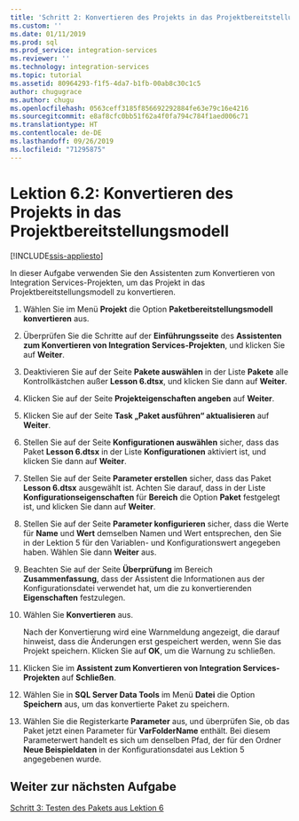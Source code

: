 ```yaml
---
title: 'Schritt 2: Konvertieren des Projekts in das Projektbereitstellungsmodell | Microsoft-Dokumentation'
ms.custom: ''
ms.date: 01/11/2019
ms.prod: sql
ms.prod_service: integration-services
ms.reviewer: ''
ms.technology: integration-services
ms.topic: tutorial
ms.assetid: 80964293-f1f5-4da7-b1fb-00ab8c30c1c5
author: chugugrace
ms.author: chugu
ms.openlocfilehash: 0563ceff3185f856692292884fe63e79c16e4216
ms.sourcegitcommit: e8af8cfc0bb51f62a4f0fa794c784f1aed006c71
ms.translationtype: HT
ms.contentlocale: de-DE
ms.lasthandoff: 09/26/2019
ms.locfileid: "71295875"
---
```

# <a name="lesson-6-2-convert-the-project-to-the-project-deployment-model"></a>Lektion 6.2: Konvertieren des Projekts in das Projektbereitstellungsmodell

[!INCLUDE[ssis-appliesto](../includes/ssis-appliesto-ssvrpluslinux-asdb-asdw-xxx.md)]



In dieser Aufgabe verwenden Sie den Assistenten zum Konvertieren von Integration Services-Projekten, um das Projekt in das Projektbereitstellungsmodell zu konvertieren.  
  
1.  Wählen Sie im Menü **Projekt** die Option **Paketbereitstellungsmodell konvertieren** aus.  
  
2.  Überprüfen Sie die Schritte auf der **Einführungsseite** des **Assistenten zum Konvertieren von Integration Services-Projekten**, und klicken Sie auf **Weiter**.  
  
3.  Deaktivieren Sie auf der Seite **Pakete auswählen** in der Liste **Pakete** alle Kontrollkästchen außer **Lesson 6.dtsx**, und klicken Sie dann auf **Weiter**.  
  
4.  Klicken Sie auf der Seite **Projekteigenschaften angeben** auf **Weiter**.  
  
5.  Klicken Sie auf der Seite **Task „Paket ausführen“ aktualisieren** auf **Weiter**.  
  
6.  Stellen Sie auf der Seite **Konfigurationen auswählen** sicher, dass das Paket **Lesson 6.dtsx** in der Liste **Konfigurationen** aktiviert ist, und klicken Sie dann auf **Weiter**.  
  
7.  Stellen Sie auf der Seite **Parameter erstellen** sicher, dass das Paket **Lesson 6.dtsx** ausgewählt ist.  Achten Sie darauf, dass in der Liste **Konfigurationseigenschaften** für **Bereich** die Option **Paket** festgelegt ist, und klicken Sie dann auf **Weiter**.  
  
8.  Stellen Sie auf der Seite **Parameter konfigurieren** sicher, dass die Werte für **Name** und **Wert** demselben Namen und Wert entsprechen, den Sie in der Lektion 5 für den Variablen- und Konfigurationswert angegeben haben. Wählen Sie dann **Weiter** aus.  
  
9. Beachten Sie auf der Seite **Überprüfung** im Bereich **Zusammenfassung**, dass der Assistent die Informationen aus der Konfigurationsdatei verwendet hat, um die zu konvertierenden **Eigenschaften** festzulegen.  
  
10. Wählen Sie **Konvertieren** aus.  
  
    Nach der Konvertierung wird eine Warnmeldung angezeigt, die darauf hinweist, dass die Änderungen erst gespeichert werden, wenn Sie das Projekt speichern. Klicken Sie auf **OK**, um die Warnung zu schließen.  
  
11. Klicken Sie im **Assistent zum Konvertieren von Integration Services-Projekten** auf **Schließen**.  
  
12. Wählen Sie in **SQL Server Data Tools** im Menü **Datei** die Option **Speichern** aus, um das konvertierte Paket zu speichern.  
  
13. Wählen Sie die Registerkarte **Parameter** aus, und überprüfen Sie, ob das Paket jetzt einen Parameter für **VarFolderName** enthält. Bei diesem Parameterwert handelt es sich um denselben Pfad, der für den Ordner **Neue Beispieldaten** in der Konfigurationsdatei aus Lektion 5 angegebenen wurde.  
  
## <a name="go-to-next-task"></a>Weiter zur nächsten Aufgabe
[Schritt 3: Testen des Pakets aus Lektion 6](../integration-services/lesson-6-3-testing-the-lesson-6-package.md)  
  
  
  
